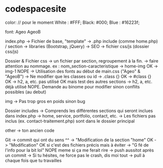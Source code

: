 # codespacesite

color:
// pour le moment
White : #FFF;
Black: #000;
Blue : #16223f;

font:
Ageo
AgeoB

index.php 
    -> Fichier de base, "template"
    -> .php include (comme home.php) / section
    -> libraries (Bootstrap, jQuery)
    -> SEO
    -> fichier css/js (dossier css/js)

Dossier & Fichier css
    -> un fichier par section, regroupement à la fin.
    -> faire attention au nommage. ex : nom_section-caracteristique
        -> home-img OK
        -> img-1 NOPE
    -> Utilisation des fonts au début de main.css ("Ageo" & "AgeoB")
    -> Ne modifier que les classes ou id
        -> .class {} OK
        -> #class {} OK
        -> h2, a, etc. pas utilisé OK mais test des autres sections
        -> h2, a, etc. déjà utilisé NOPE. Demande au binome pour modifier sinon conflits possibles (au debut)

img 
    -> Pas trop gros en poids sinon bug

Dossier includes
    -> Comprends les différentes sections qui seront inclues dans index.php
    -> home, service, portfolio, contact, etc.
    -> Les fichiers pas inclus (ex. contact-traitement.php) sont dans le dossier principal

other 
    -> ton ancien code

Git
    -> commit qui ont du sens ^^
        -> "Modification de la section "home" OK
        -> "Modification" OK si c'est des fichiers précis mais à éviter
        -> "G fé de l'info pour la bit lol" NOPE meme si ça me ferait rire
    -> push aussitot après un commit
    -> Si tu hésites, ne force pas le crash, dis moi tout
    -> pull à chaque fois que tu travailles

